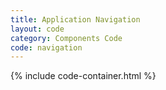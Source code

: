 ```yaml
---
title: Application Navigation
layout: code
category: Components Code
code: navigation
---
```


{% include code-container.html %}
